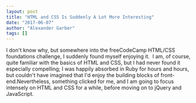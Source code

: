 ```yaml
---
layout: post
title: "HTML and CSS Is Suddenly A Lot More Interesting"
date: "2017-06-07"
author: "Alexander Garber"
tags: []
---
```


I don't know why, but somewhere into the freeCodeCamp HTML/CSS foundations challenge, I suddenly found myself enjoying it.  I am, of course, quite familiar with the basics of HTML and CSS, but I had never found it especially compelling; I was happily absorbed in Ruby for hours and hours, but couldn't have imagined that I'd enjoy the building blocks of front-end.Nevertheless, something clicked for me, and I am going to focus intensely on HTML and CSS for a while, before moving on to jQuery and JavaScript.